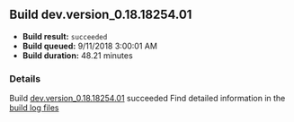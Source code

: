 ## Build dev.version_0.18.18254.01
- **Build result:** `succeeded`
- **Build queued:** 9/11/2018 3:00:01 AM
- **Build duration:** 48.21 minutes
### Details
Build [dev.version_0.18.18254.01](https://winappstudio.visualstudio.com/web/build.aspx?pcguid=a4ef43be-68ce-4195-a619-079b4d9834c2&builduri=vstfs%3a%2f%2f%2fBuild%2fBuild%2f26237) succeeded
Find detailed information in the [build log files](https://uwpctdiags.blob.core.windows.net/buildlogs/dev.version_0.18.18254.01_logs.zip)
